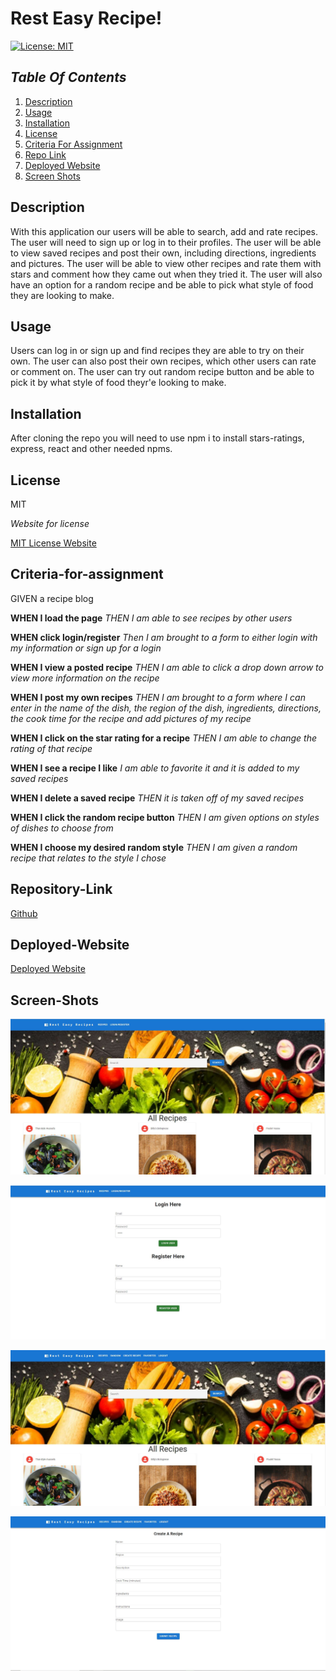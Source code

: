 # Rest Easy Recipe!

[![License: MIT](https://img.shields.io/badge/License-MIT-yellow.svg)](https://opensource.org/licenses/MIT)

## _Table Of Contents_

1. [Description](#description)
2. [Usage](#usage)
3. [Installation](#installation)
4. [License](#license)
5. [Criteria For Assignment](#criteria-for-assignment)
6. [Repo Link](#repository-link)
7. [Deployed Website](#deployed-website)
8. [Screen Shots](#screen-shots)

## Description

With this application our users will be able to search, add and rate recipes. The user will need to sign up or log in to their profiles. The user will be able to view saved recipes and post their own, including directions, ingredients and pictures. The user will be able to view other recipes and rate them with stars and comment how they came out when they tried it. The user will also have an option for a random recipe and be able to pick what style of food they are looking to make.

## Usage

Users can log in or sign up and find recipes they are able to try on their own. The user can also post their own recipes, which other users can rate or comment on. The user can try out random recipe button and be able to pick it by what style of food theyr'e looking to make.

## Installation

After cloning the repo you will need to use npm i to install stars-ratings, express, react and other needed npms.

## License

MIT

_Website for license_

[MIT License Website](https://mit-license.org/)

## Criteria-for-assignment

GIVEN a recipe blog

**WHEN I load the page**
*THEN I am able to see recipes by other users*

**WHEN click login/register**
*Then I am brought to a form to either login with my information or sign up for a login*

**WHEN I view a posted recipe**
*THEN I am able to click a drop down arrow to view more information on the recipe*

**WHEN I post my own recipes**
*THEN I am brought to a form where I can enter in the name of the dish, the region of the dish, ingredients, directions, the cook time for the recipe and add pictures of my recipe*

**WHEN I click on the star rating for a recipe**
*THEN I am able to change the rating of that recipe*

**WHEN I see a recipe I like**
*I am able to favorite it and it is added to my saved recipes*

**WHEN I delete a saved recipe**
*THEN it is taken off of my saved recipes*

**WHEN I click the random recipe button**
*THEN I am given options on styles of dishes to choose from*

**WHEN I choose my desired random style**
*THEN I am given a random recipe that relates to the style I chose*

## Repository-Link

[Github](https://github.com/PintoDrop/resteasyrecipe)

## Deployed-Website

[Deployed Website]()

## Screen-Shots

![Home Page](./client/src/Images/homepage.JPG)

![Login/Register](./client/src/Images/login-signup.JPG)

![Home Page Logged in](./client/src/Images/homepage-login.JPG)

![Create Recipe](./client/src/Images/create.JPG)


<!-- 
getting images to appear on recipe cards - done

adding seeded data to recipe cards?

making a rating for individual recipe (need login info?)
making a random recipe button


need:
Favorite button
login in - done
register/sign up - done
random recipe
logout button - done
image uploader - done

search bar - search by region
random page 

favorites page - users adding favorites 
need to update model - recipe (& User?), type defs?
code on cards for recipe page?
 -->